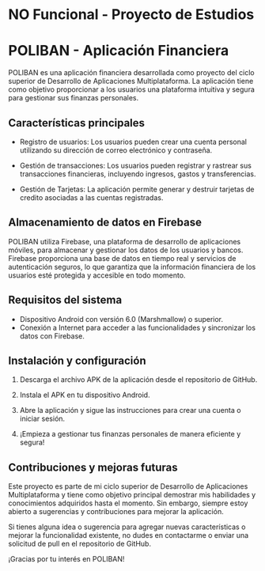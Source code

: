 # NO Funcional - Proyecto de Estudios
# POLIBAN - Aplicación Financiera

POLIBAN es una aplicación financiera desarrollada como proyecto del ciclo superior de Desarrollo de Aplicaciones Multiplataforma. La aplicación tiene como objetivo proporcionar a los usuarios una plataforma intuitiva y segura para gestionar sus finanzas personales.

## Características principales

- Registro de usuarios: Los usuarios pueden crear una cuenta personal utilizando su dirección de correo electrónico y contraseña.

- Gestión de transacciones: Los usuarios pueden registrar y rastrear sus transacciones financieras, incluyendo ingresos, gastos y transferencias.

- Gestión de Tarjetas: La aplicación permite generar y destruir tarjetas de credito asociadas a las cuentas registradas.

## Almacenamiento de datos en Firebase

POLIBAN utiliza Firebase, una plataforma de desarrollo de aplicaciones móviles, para almacenar y gestionar los datos de los usuarios y bancos. Firebase proporciona una base de datos en tiempo real y servicios de autenticación seguros, lo que garantiza que la información financiera de los usuarios esté protegida y accesible en todo momento.

## Requisitos del sistema

- Dispositivo Android con versión 6.0 (Marshmallow) o superior.
- Conexión a Internet para acceder a las funcionalidades y sincronizar los datos con Firebase.

## Instalación y configuración

1. Descarga el archivo APK de la aplicación desde el repositorio de GitHub.

2. Instala el APK en tu dispositivo Android.

3. Abre la aplicación y sigue las instrucciones para crear una cuenta o iniciar sesión.

4. ¡Empieza a gestionar tus finanzas personales de manera eficiente y segura!

## Contribuciones y mejoras futuras

Este proyecto es parte de mi ciclo superior de Desarrollo de Aplicaciones Multiplataforma y tiene como objetivo principal demostrar mis habilidades y conocimientos adquiridos hasta el momento. Sin embargo, siempre estoy abierto a sugerencias y contribuciones para mejorar la aplicación.

Si tienes alguna idea o sugerencia para agregar nuevas características o mejorar la funcionalidad existente, no dudes en contactarme o enviar una solicitud de pull en el repositorio de GitHub.

¡Gracias por tu interés en POLIBAN!
